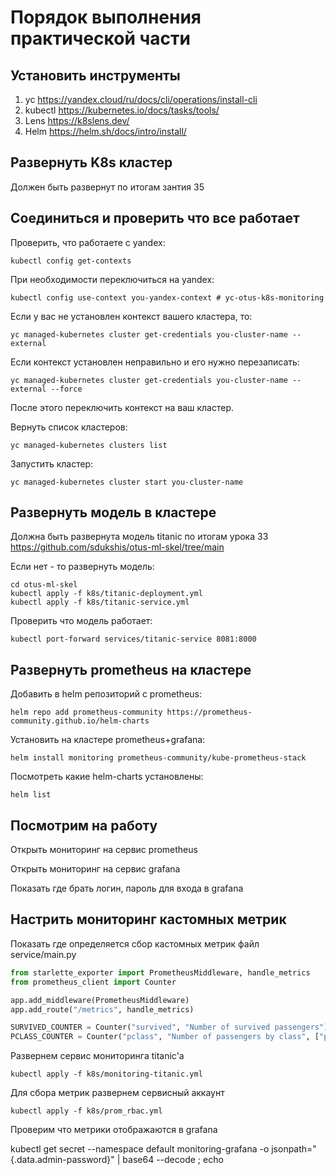 # Порядок выполнения практической части

## Установить инструменты

1. yc <https://yandex.cloud/ru/docs/cli/operations/install-cli>
2. kubectl <https://kubernetes.io/docs/tasks/tools/>
3. Lens <https://k8slens.dev/>
4. Helm <https://helm.sh/docs/intro/install/>

## Развернуть K8s кластер

Должен быть развернут по итогам зантия 35

## Соединиться и проверить что все работает

Проверить, что работаете с yandex:

```shell
kubectl config get-contexts
```

При необходимости переключиться на yandex:

```shell
kubectl config use-context you-yandex-context # yc-otus-k8s-monitoring
```

Если у вас не установлен контекст вашего кластера, то:

```shell
yc managed-kubernetes cluster get-credentials you-cluster-name --external
```

Если контекст установлен неправильно и его нужно перезаписать:

```shell
yc managed-kubernetes cluster get-credentials you-cluster-name --external --force
```

После этого переключить контекст на ваш кластер.

Вернуть список кластеров:

```shell
yc managed-kubernetes clusters list
```

Запустить кластер:

```shell
yc managed-kubernetes cluster start you-cluster-name
```

## Развернуть модель в кластере

Должна быть развернута модель titanic по итогам урока 33
<https://github.com/sdukshis/otus-ml-skel/tree/main>

Если нет - то развернуть модель:

```shell
cd otus-ml-skel
kubectl apply -f k8s/titanic-deployment.yml
kubectl apply -f k8s/titanic-service.yml
```

Проверить что модель работает:

```shell
kubectl port-forward services/titanic-service 8081:8000
```

## Развернуть prometheus на кластере

Добавить в helm репозиторий с prometheus:

```shell
helm repo add prometheus-community https://prometheus-community.github.io/helm-charts
```

Установить на кластере prometheus+grafana:

```shell
helm install monitoring prometheus-community/kube-prometheus-stack
```

Посмотреть какие helm-charts установлены:

```shell
helm list
```

## Посмотрим на работу

Открыть мониторинг на сервис prometheus

Открыть мониторинг на сервис grafana

Показать где брать логин, пароль для входа в grafana

## Настрить мониторинг кастомных метрик

Показать где определяется сбор кастомных метрик
файл service/main.py

```python
from starlette_exporter import PrometheusMiddleware, handle_metrics
from prometheus_client import Counter

app.add_middleware(PrometheusMiddleware)
app.add_route("/metrics", handle_metrics)

SURVIVED_COUNTER = Counter("survived", "Number of survived passengers")
PCLASS_COUNTER = Counter("pclass", "Number of passengers by class", ["pclass"])

```

Развернем сервис мониторинга titanic'a

```shell
kubectl apply -f k8s/monitoring-titanic.yml
```

Для сбора метрик развернем сервисный аккаунт

```shell
kubectl apply -f k8s/prom_rbac.yml
```

Проверим что метрики отображаются в grafana


kubectl get secret --namespace default monitoring-grafana -o jsonpath="{.data.admin-password}" | base64 --decode ; echo
